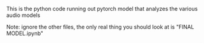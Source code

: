 This is the python code running out pytorch model that analyzes the various audio models

Note: ignore the other files, the only real thing you should look at is "FINAL MODEL.ipynb"